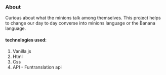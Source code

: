 ### About

Curious about what the minions talk among themselves.
This project helps to change our day to day converse into minions language or the Banana language.

#### technologies used:
1) Vanilla js
2) Html
3) Css
4) API - Funtranslation api
